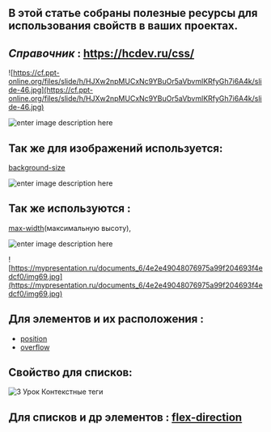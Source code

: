 ﻿
## В этой статье собраны полезные ресурсы для использования свойств в ваших проектах.

## *Справочник* : https://hcdev.ru/css/


![https://cf.ppt-online.org/files/slide/h/HJXw2npMUCxNc9YBuOr5aVbvmlKRfyGh7i6A4k/slide-46.jpg](https://cf.ppt-online.org/files/slide/h/HJXw2npMUCxNc9YBuOr5aVbvmlKRfyGh7i6A4k/slide-46.jpg)

![enter image description here](https://cf.ppt-online.org/files/slide/h/HJXw2npMUCxNc9YBuOr5aVbvmlKRfyGh7i6A4k/slide-49.jpg)


## Так же для изображений используется:
[background-size](https://hcdev.ru/css/background-size/)


![enter image description here](https://mypresentation.ru/documents_6/feec1883b880e7d0cc74a575068bcc58/img35.jpg)

## Так же используются :
[max-width](https://hcdev.ru/css/max-height/)(максимальную высоту), 


![enter image description here](https://cf.ppt-online.org/files/slide/d/DCwzty0jGnHxY357vVcRk41XNTMiUh6IZFoWSb/slide-41.jpg)

![https://mypresentation.ru/documents_6/4e2e49048076975a99f204693f4edcf0/img69.jpg](https://mypresentation.ru/documents_6/4e2e49048076975a99f204693f4edcf0/img69.jpg)


## Для элементов и их расположения : 

 - [position](https://hcdev.ru/css/position/)
 - [overflow](https://hcdev.ru/css/overflow-x/)




## Свойство для списков:
![3 Урок Контекстные теги](https://user-images.githubusercontent.com/99833055/222813523-35d512cc-755f-4e92-bcf7-dff6e545a33d.jpg)


## Для списков и др элементов : [flex-direction](https://hcdev.ru/flex/flex-2/)
